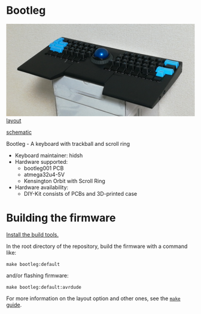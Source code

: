 Bootleg
========

![photo](docs/bootleg-photo.jpg)
[layout](docs/bootleg-keymap.pdf)

[schematic](docs/bootleg-sch.pdf)

Bootleg - A keyboard with trackball and scroll ring

- Keyboard maintainer: hidsh
- Hardware supported: 
    - bootleg001 PCB
    - atmega32u4-5V
    - Kensington Orbit with Scroll Ring
- Hardware availability:
    - DIY-Kit consists of PCBs and 3D-printed case

# Building the firmware

[Install the build tools.](https://docs.qmk.fm/#/getting_started_build_tools)

In the root directory of the repository, build the firmware with a command like:

```
make bootleg:default
```

and/or flashing firmware:

```
make bootleg:default:avrdude
```


For more information on the layout option and other ones, see the [`make` guide](https://docs.qmk.fm/#/getting_started_make_guide).


